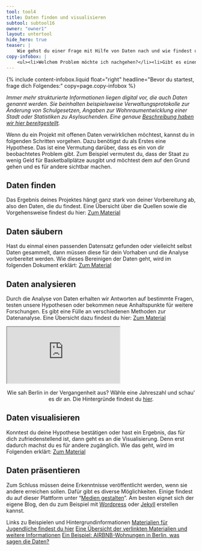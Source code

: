 ```yaml
---
tool: tool4
title: Daten finden und visualisieren
subtool: subtool16
owner: "owner1"
layout: untertool
hide_hero: true
teaser: |
    Wie gehst du einer Frage mit Hilfe von Daten nach und wie findest du passende Daten?
copy-infobox: |
    <ul><li>Welchem Problem möchte ich nachgehen?</li><li>Gibt es einen Bereich, dem ich das Problem zuordnen kann (z.B. ist der Staat dafür verantwortlich und betrifft es den Naturschutz)?</li></ul>
---
```

{% include content-infobox.liquid float="right" headline="Bevor du startest, frage dich Folgendes:" copy=page.copy-infobox %}

*Immer mehr strukturierte Informationen liegen digital vor, die auch Daten genannt werden. Sie beinhalten beispielsweise Verwaltungsprotokolle zur Änderung von Schulgesetzen, Angaben zur Wohnraumentwicklung einer Stadt oder Statistiken zu Asylsuchenden. Eine genaue [Beschreibung haben wir hier bereitgestellt](https://drive.google.com/file/d/19bm7f_mSZgDdMVmdETfTvrLHB6rERrIM/view).*

Wenn du ein Projekt mit offenen Daten verwirklichen möchtest, kannst du in folgenden Schritten vorgehen. Dazu benötigst du als Erstes eine Hypothese. Das ist eine Vermutung darüber, dass es ein von dir beobachtetes Problem gibt. Zum Beispiel vermutest du, dass der Staat zu wenig Geld für Basketballplätze ausgibt und möchtest dem auf den Grund gehen und es für andere sichtbar machen.

## Daten finden
Das Ergebnis deines Projektes hängt ganz stark von deiner Vorbereitung ab, also den Daten, die du findest. Eine Übersicht über die Quellen sowie die Vorgehensweise findest du hier: [Zum Material](https://drive.google.com/file/d/0B3ZzMXCxhfkDT1VDR240LThzejA/view)

## Daten säubern
Hast du einmal einen passenden Datensatz gefunden oder vielleicht selbst Daten gesammelt, dann müssen diese für dein Vorhaben und die Analyse vorbereitet werden. Wie dieses Bereinigen der Daten geht, wird im folgenden Dokument erklärt:
[Zum Material](https://docs.google.com/document/d/1tAot2AMWkwK3pNE9SXqxEbciLJJmt1XB4jx43pVO5CU/edit#heading=h.hl4hrjkmt8j8)

## Daten analysieren
Durch die Analyse von Daten erhalten wir Antworten auf bestimmte Fragen, testen unsere Hypothesen oder bekommen neue Anhaltspunkte für weitere Forschungen. Es gibt eine Fülle an verschiedenen Methoden zur Datenanalyse. Eine Übersicht dazu findest du hier: [Zum Material](https://drive.google.com/file/d/1zp0wapRXzc0-TOdxaQjjyD_zXtXMJyku/view)

<div class="videoiframe"><iframe src="https://tiles.codefor.de/"></iframe></div>
<center><p>Wie sah Berlin in der Vergangenheit aus? Wähle eine Jahreszahl und schau' es dir an. Die Hintergründe findest du <a href="https://codefor.de/projekte/2018-04-09-fis-broker.html">hier</a>.</p></center>

## Daten visualisieren
Konntest du deine Hypothese bestätigen oder hast ein Ergebnis, das für dich zufriedenstellend ist, dann geht es an die Visualisierung. Denn erst dadurch machst du es für andere zugänglich. Wie das geht, wird im Folgenden erklärt: [Zum Material](https://drive.google.com/file/d/1t8jcrki6KDB8Plz1EtFB2ZaFp3lmNdbx/view)

## Daten präsentieren
Zum Schluss müssen deine Erkenntnisse veröffentlicht werden, wenn sie andere erreichen sollen. Dafür gibt es diverse Möglichkeiten. Einige findest du auf dieser Plattform unter “[Medien gestalten](https://demokratielabore.de/materialsammlung/tools/Medienproduktion/)”. Am besten eignet sich der eigene Blog, den du zum Beispiel mit [Wordpress](https://de.wordpress.org/) oder [Jekyll](https://jekyllrb.com/) erstellen kannst.

<p class="link-list">
   <span class="link-list-headline">Links zu Beispielen und Hintergrundinformationen</span>
   <a class="external-link" href="https://demokratielabore.de/angebot/schulung/" target="_blank">Materialien für Jugendliche findest du hier</a>
   <a class="external-link" href="https://datenschule.de/lernmaterialien/" target="_blank">Eine Übersicht der verlinkten Materialien und weitere Informationen</a>
   <a class="external-link" href="http://airbnbvsberlin.de/" target="_blank">Ein Beispiel: AIRBNB-Wohnungen in Berlin, was sagen die Daten?</a>

</p>
